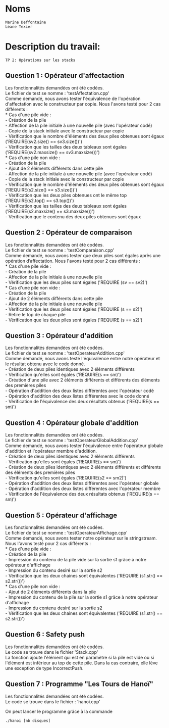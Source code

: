 # Noms

	Marine Deffontaine
	Léane Texier

# Description du travail:

	TP 2: Opérations sur les stacks

## Question 1 : Opérateur d'affectaction

  Les fonctionnalités demandées ont été codées.   
  Le fichier de test se nomme : 'testAffectation.cpp'  
	Comme demandé, nous avons tester l'équivalence de l'opération d'affectation avec le constructeur par copie. Nous l'avons testé pour 2 cas différents :  
			* Cas d'une pile vide :  
				- Création de la pile  
				- Affection de la pile initiale à une nouvelle pile (avec l'opérateur codé)  
				- Copie de la stack initiale avec le constructeur par copie  
				- Vérification que le nombre d'éléments des deux piles obtenues sont égaux ('REQUIRE(sv2.size() == sv3.size())')  
				- Vérification que les tailles des deux tableaux sont égales ('REQUIRE(sv2.maxsize() == sv3.maxsize())')  
		 	* Cas d'une pile non vide :  
				- Création de la pile  
				- Ajout de 2 éléments différents dans cette pile  
				- Affection de la pile initiale à une nouvelle pile (avec l'opérateur codé)  
				- Copie de la stack initiale avec le constructeur par copie  
				- Vérification que le nombre d'éléments des deux piles obtenues sont égaux ('REQUIRE(s2.size() == s3.size())')  
				- Vérification que les deux piles obtenues ont le même top ('REQUIRE(s2.top() == s3.top())')  
				- Vérification que les tailles des deux tableaux sont égales ('REQUIRE(s2.maxsize() == s3.maxsize())')  
				- Vérification que le contenu des deux piles obtenues sont égaux  

## Question 2 : Opérateur de comparaison

  Les fonctionnalités demandées ont été codées.  
  Le fichier de test se nomme : 'testComparaison.cpp'  
	Comme demandé, nous avons tester que deux piles sont égales après une opération d’affectation. Nous l'avons testé pour 2 cas différents :  
			* Cas d'une pile vide :  
				- Création de la pile  
				- Affection de la pile initiale à une nouvelle pile  
				- Vérification que les deux piles sont égales ('REQUIRE (sv == sv2)')  
		 	* Cas d'une pile non vide :  
				- Création de la pile  
				- Ajout de 2 éléments différents dans cette pile  
				- Affection de la pile initiale à une nouvelle pile  
				- Vérification que les deux piles sont égales ('REQUIRE (s == s2)')  
				- Retire le top de chaque pile  
				- Vérification que les deux piles sont égales ('REQUIRE (s == s2)')  		

## Question 3 : Opérateur d'addition

  Les fonctionnalités demandées ont été codées.  
  Le fichier de test se nomme : 'testOperateurAddition.cpp'  
	Comme demandé, nous avons testé l'équivalence entre notre opérateur et le résultat obtenu avec le code donné.  
		- Création de deux piles identiques avec 2 éléments différents  
		- Vérification qu'elles sont égales ('REQUIRE(s == sm)')  
		- Création d'une pile avec 2 éléments différents et différents des éléments des premières piles  
		- Opération d'addition des deux listes différentes avec l'opérateur codé  
		- Opération d'addition des deux listes différentes avec le code donné  
		- Vérification de l'équivalence des deux résultats obtenus ('REQUIRE(s == sm)')  

## Question 4 : Opérateur globale d'addition

  Les fonctionnalités demandées ont été codées.  
  Le fichier de test se nomme : 'testOperateurGlobalAddition.cpp'  
	Comme demandé, nous avons tester l'équivalence entre l'opérateur globale d'addition et l'opérateur membre d'addition.  
		- Création de deux piles identiques avec 2 éléments différents  
		- Vérification qu'elles sont égales ('REQUIRE(s == sm)')  
		- Création de deux piles identiques avec 2 éléments différents et différents des éléments des premières piles  
		- Vérification qu'elles sont égales ('REQUIRE(s2 == sm2)')  
		- Opération d'addition des deux listes différentes avec l'opérateur globale  
		- Opération d'addition des deux listes différentes avec l'opérateur membre  
		- Vérification de l'équivalence des deux résultats obtenus ('REQUIRE(s == sm)')  

## Question 5 : Opérateur d'affichage

  Les fonctionnalités demandées ont été codées.  
  Le fichier de test se nomme : 'testOperateurAffichage.cpp'  
	Comme demandé, nous avons tester notre opérateur sur le stringstream.  Nous l'avons testé pour 2 cas différents :  
			* Cas d'une pile vide :  
				- Création de la pile  
				- Impression du contenu de la pile vide sur la sortie s1 grâce à notre opérateur d'affichage  
				- Impression du contenu desiré sur la sortie s2  
				- Vérification que les deux chaines sont équivalentes ('REQUIRE (s1.str() == s2.str())')  
		 	* Cas d'une pile non vide :  
				- Ajout de 2 éléments différents dans la pile  
				- Impression du contenu de la pile sur la sortie s1 grâce à notre opérateur d'affichage  
				- Impression du contenu desiré sur la sortie s2  
				- Vérification que les deux chaines sont équivalentes ('REQUIRE (s1.str() == s2.str())')  

## Question 6 : Safety push

  Les fonctionnalités demandées ont été codées.  
  Le code se trouve dans le fichier 'Stack.cpp'  
	La fonction ajoute l'élément qui est en paramètre si la pile est vide ou si l'élément est inférieur au top de cette pile. Dans la cas contraire, elle lève une exception de type IncorrectPush.

## Question 7 : Programme "Les Tours de Hanoï"

  Les fonctionnalités demandées ont été codées.  
  Le code se trouve dans le fichier : 'hanoi.cpp'  

  On peut lancer le programme grâce à la commande
  ```
  ./hanoi [nb disques]
  ```
